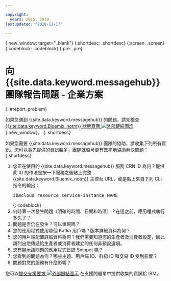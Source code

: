 ```yaml
---

copyright:
  years: 2015, 2019
lastupdated: "2018-12-17"

---
```


{:new_window: target="_blank"}
{:shortdesc: .shortdesc}
{:screen: .screen}
{:codeblock: .codeblock}
{:pre: .pre}

# 向 {{site.data.keyword.messagehub}} 團隊報告問題 - 企業方案
{: #report_problem}

如果您遇到 {{site.data.keyword.messagehub}} 的問題，請先檢查 [{{site.data.keyword.Bluemix_notm}} 狀態頁面 ![外部鏈結圖示](../../icons/launch-glyph.svg "外部鏈結圖示")](https://console.bluemix.net/status){:new_window}。
{: shortdesc}

如果您需要 {{site.data.keyword.messagehub}} 團隊的協助，請收集下列所有資訊。您可以事先提供的資訊越多，團隊就越可更有效率地協助解決問題：
{:shortdesc}

1. 您正在使用的 {{site.data.keyword.messagehub}} 服務 CRN ID 為何？提供此 ID 的作法是按一下服務之後貼上完整 {{site.data.keyword.Bluemix_notm}} 主控台 URL，或是貼上來自下列 CLI 指令的輸出：<br/>
   <pre class="pre">
   ibmcloud resource service-instance NAME
   </pre>
	{: codeblock}
2. 何時第一次發生問題（明確的時間、日期和時區）？在這之前，應用程式執行多久了？
3. 問題是否仍在發生？可以重現嗎？
4. 您的應用程式使用哪個 Kafka 用戶端？版本詳細資料為何？
5. 您的用戶端配置詳細資料為何？我們需要知道您的生產者及消費者設定，因此請列出您傳遞給生產者或消費者建立的任何非預設選項。
6. 您有顯示該問題的應用程式日誌 Snippet 嗎？
7. 您看到的問題為何？哪些主題、用戶端 ID、群組 ID 和交易 ID 受到影響？
8. 問題對您的服務有什麼影響？

您可以[提交支援要求 ![外部鏈結圖示](../../icons/launch-glyph.svg "外部鏈結圖示")](/docs/get-support/howtogetsupport.html#using-avatar) 在支援問題單中提供收集的資訊給 IBM。










